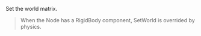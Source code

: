 Set the world matrix.  
 > When the Node has a RigidBody component, SetWorld is overrided by physics.